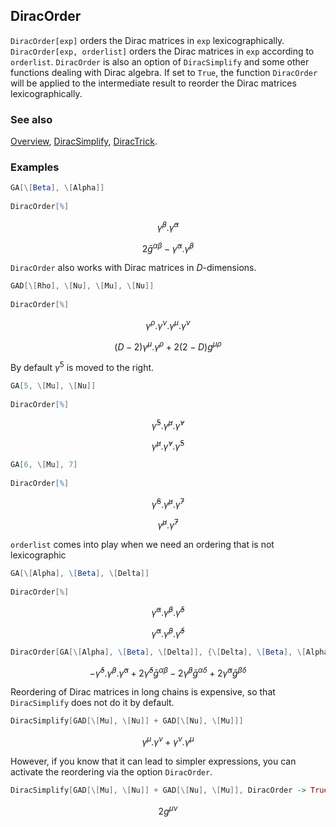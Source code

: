 ## DiracOrder

`DiracOrder[exp]` orders the Dirac matrices in `exp` lexicographically. `DiracOrder[exp, orderlist]` orders the Dirac matrices in `exp` according to `orderlist`. `DiracOrder` is also an option of `DiracSimplify` and some other functions dealing with Dirac algebra. If set to `True`, the function `DiracOrder` will be applied to the intermediate result to reorder the Dirac matrices lexicographically.

### See also

[Overview](Extra/FeynCalc.md), [DiracSimplify](DiracSimplify.md), [DiracTrick](DiracTrick.md).

### Examples

```mathematica
GA[\[Beta], \[Alpha]] 
 
DiracOrder[%]
```

$$\bar{\gamma }^{\beta }.\bar{\gamma }^{\alpha }$$

$$2 \bar{g}^{\alpha \beta }-\bar{\gamma }^{\alpha }.\bar{\gamma }^{\beta }$$

`DiracOrder` also works with Dirac matrices in  $D$-dimensions.

```mathematica
GAD[\[Rho], \[Nu], \[Mu], \[Nu]] 
 
DiracOrder[%]
```

$$\gamma ^{\rho }.\gamma ^{\nu }.\gamma ^{\mu }.\gamma ^{\nu }$$

$$(D-2) \gamma ^{\mu }.\gamma ^{\rho }+2 (2-D) g^{\mu \rho }$$

By default $\gamma^5$ is moved to the right.

```mathematica
GA[5, \[Mu], \[Nu]] 
 
DiracOrder[%]
```

$$\bar{\gamma }^5.\bar{\gamma }^{\mu }.\bar{\gamma }^{\nu }$$

$$\bar{\gamma }^{\mu }.\bar{\gamma }^{\nu }.\bar{\gamma }^5$$

```mathematica
GA[6, \[Mu], 7] 
 
DiracOrder[%]
```

$$\bar{\gamma }^6.\bar{\gamma }^{\mu }.\bar{\gamma }^7$$

$$\bar{\gamma }^{\mu }.\bar{\gamma }^7$$

`orderlist` comes into play when we need an ordering that is not lexicographic

```mathematica
GA[\[Alpha], \[Beta], \[Delta]] 
 
DiracOrder[%]
```

$$\bar{\gamma }^{\alpha }.\bar{\gamma }^{\beta }.\bar{\gamma }^{\delta }$$

$$\bar{\gamma }^{\alpha }.\bar{\gamma }^{\beta }.\bar{\gamma }^{\delta }$$

```mathematica
DiracOrder[GA[\[Alpha], \[Beta], \[Delta]], {\[Delta], \[Beta], \[Alpha]}]
```

$$-\bar{\gamma }^{\delta }.\bar{\gamma }^{\beta }.\bar{\gamma }^{\alpha }+2 \bar{\gamma }^{\delta } \bar{g}^{\alpha \beta }-2 \bar{\gamma }^{\beta } \bar{g}^{\alpha \delta }+2 \bar{\gamma }^{\alpha } \bar{g}^{\beta \delta }$$

Reordering of Dirac matrices in long chains is expensive, so that `DiracSimplify` does not do it by default.

```mathematica
DiracSimplify[GAD[\[Mu], \[Nu]] + GAD[\[Nu], \[Mu]]]
```

$$\gamma ^{\mu }.\gamma ^{\nu }+\gamma ^{\nu }.\gamma ^{\mu }$$

However, if you know that it can lead to simpler expressions, you can activate the reordering via the option `DiracOrder`.

```mathematica
DiracSimplify[GAD[\[Mu], \[Nu]] + GAD[\[Nu], \[Mu]], DiracOrder -> True]
```

$$2 g^{\mu \nu }$$